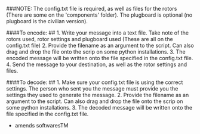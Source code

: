 ###NOTE: The config.txt file is required, as well as files for the rotors (There are some on the 'components' folder). The plugboard is optional (no plugboard is the civilian version).

####To encode: ##
	1. Write your message into a text file. Take note of the rotors used, rotor settings and plugboard used (These are all on the config.txt file)
	2. Provide the filename as an argument to the script. Can also drag and drop the file onto the scrip on some python installations.
	3. The encoded message will be written onto the file specified in the config.txt file.
	4. Send the message to your destination, as well as the rotor settings and files.

####To decode: ##
	1. Make sure your config.txt file is using the correct settings. The person who sent you the message must provide you the settings they used to generate the message.
	2. Provide the filename as an argument to the script. Can also drag and drop the file onto the scrip on some python installations.
	3. The decoded message will be written onto the file specified in the config.txt file.

- amends softwaresTM
